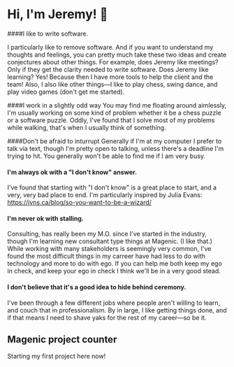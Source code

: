 # Hi, I'm Jeremy! 👋

####I like to write software.

I particularly like to remove software. And if you want to understand my thoughts and feelings, you can pretty much take these two ideas and create conjectures about other things.  For example, does Jeremy like meetings? Only if they get the clarity needed to write software.  Does Jeremy like learning? Yes! Because then I have more tools to help the client and the team! Also, I also like other things—I like to play chess, swing dance, and play video games (don't get me started).

####I work in a slightly odd way
You may find me floating around aimlessly, I'm usually working on some kind of problem whether it be a chess puzzle or a software puzzle.  Oddly, I've found that I solve most of my problems while walking, that's when I usually think of something.

####Don't be afraid to inturrupt
Generally if I'm at my computer I prefer to talk via text, though I'm pretty open to talking, unless there's a deadline I'm trying to hit.  You generally won't be able to find me if I am very busy.

#### I'm always ok with a "I don't know" answer.
I've found that starting with "I don't know" is a great place to start, and a very, very bad place to end.  I'm particularly inspired by Julia Evans: https://jvns.ca/blog/so-you-want-to-be-a-wizard/


#### I'm never ok with stalling.
Consulting, has really been my M.O. since I've started in the industry, though I'm learning new consultant type things at Magenic. (I like that.)  While working with many stakeholders is seemingly very common, I've found the most difficult things in my carreer have had less to do with technology and more to do with ego.  If you can help me both keep my ego in check, and keep your ego in check I think we'll be in a very good stead.

#### I don't believe that it's a good idea to hide behind ceremony.
I've been through a few different jobs where people aren't willing to learn, and couch that in professionalism.  By in large, I like getting things done, and if that means I need to shave yaks for the rest of my career—so be it.

## Magenic project counter
Starting my first project here now!